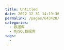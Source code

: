 ```yaml
---
title: Untitled
date: 2022-12-31 14:19:36
permalink: /pages/643420/
categories:
  - 数据库
  - MySQL数据库
tags:
  - 
---
```

